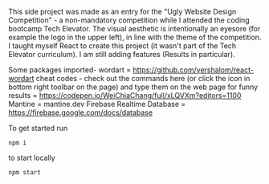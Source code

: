 This side project was made as an entry for the "Ugly Website Design Competition" - a non-mandatory competition while I attended the coding bootcamp Tech Elevator. The visual aesthetic is intentionally an eyesore (for example the logo in the upper left), in line with the theme of the competition. I taught myself React to create this project (it wasn't part of the Tech Elevator curriculum).
I am still adding features (Results in particular).

Some packages imported-
wordart = https://github.com/yershalom/react-wordart
cheat codes - check out the commands here (or click the icon in bottom right toolbar on the page) and type them on the web page for funny results = https://codepen.io/WeiChiaChang/full/xLQVXm?editors=1100
Mantine = mantine.dev
Firebase Realtime Database = https://firebase.google.com/docs/database

To get started run

```
npm i
```

to start locally

```
npm start
```
